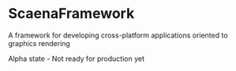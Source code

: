 # ScaenaFramework
A framework for developing cross-platform applications oriented to graphics rendering

Alpha state - Not ready for production yet
